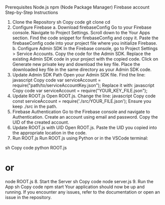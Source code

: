Prerequisites
Node.js
npm (Node Package Manager)
Firebase account
Step-by-Step Instructions
1. Clone the Repository
sh
Copy code
git clone <repository-url>
cd <repository-directory>
2. Configure Firebase
a. Download firebaseConfig
Go to your Firebase console.
Navigate to Project Settings.
Scroll down to the Your Apps section.
Find the code snippet for firebaseConfig and copy it.
Paste the firebaseConfig code into your project file where you initialize Firebase.
b. Configure Admin SDK
In the Firebase console, go to Project Settings > Service Accounts.
Copy the code for the Admin SDK.
Replace the existing Admin SDK code in your project with the copied code.
Click on Generate new private key and download the key file.
Place the downloaded key file in the same directory as your Admin SDK code.
3. Update Admin SDK Path
Open your Admin SDK file.
Find the line:
javascript
Copy code
var serviceAccount = require("path/to/serviceAccountKey.json");
Replace it with:
javascript
Copy code
var serviceAccount = require("YOUR_KEY_FILE.json");
4. Update ROOT.js
Open ROOT.js.
Change the line:
javascript
Copy code
const serviceAccount = require('./src/YOUR_FILE.json');
Ensure you keep ./src in the path.
5. Firebase Authentication
Go to the Firebase console and navigate to Authentication.
Create an account using email and password.
Copy the UID of the created account.
6. Update ROOT.js with UID
Open ROOT.js.
Paste the UID you copied into the appropriate location in the code.
7. Run ROOT.js
Run ROOT.js using Python or in the VSCode terminal:

sh
Copy code
python ROOT.js
# or
node ROOT.js
8. Start the Server
sh
Copy code
node server.js
9. Run the App
sh
Copy code
npm start
Your application should now be up and running. If you encounter any issues, refer to the documentation or open an issue in the repository.
